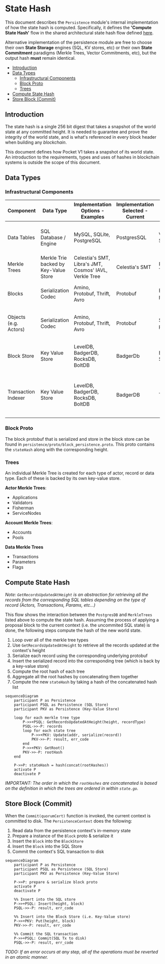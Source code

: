 # State Hash <!-- omit in toc -->

This document describes the `Persistence` module's internal implementation of how the state hash is computed. Specifically, it defines the **'Compute State Hash'** flow in the shared architectural state hash flow defined [here](../../shared/docs/PROTOCOL_STATE_HASH.md).

Alternative implementation of the persistence module are free to choose their own **State Storage** engines (SQL, KV stores, etc) or their own **State Commitment** paradigms (Merkle Trees, Vector Commitments, etc), but the output hash **must** remain identical.

- [Introduction](#introduction)
- [Data Types](#data-types)
  - [Infrastructural Components](#infrastructural-components)
  - [Block Proto](#block-proto)
  - [Trees](#trees)
- [Compute State Hash](#compute-state-hash)
- [Store Block (Commit)](#store-block-commit)

## Introduction

The state hash is a single 256 bit digest that takes a snapshot of the world state at any committed height. It is needed to guarantee and prove the integrity of the world state, and is what's referenced in every block header when building any _blockchain_.

This document defines how Pocket V1 takes a snapshot of its world state. An introduction to the requirements, types and uses of hashes in blockchain systems is outside the scope of this document.

## Data Types

### Infrastructural Components

| Component             | Data Type                             | Implementation Options - Examples                      | Implementation Selected - Current | Example             | Use Case                                                                         |
| --------------------- | ------------------------------------- | ------------------------------------------------------ | --------------------------------- | ------------------- | -------------------------------------------------------------------------------- |
| Data Tables           | SQL Database / Engine                 | MySQL, SQLite, PostgreSQL                              | PostgresSQL                       | Validator SQL Table | Validating & updating information when applying a transaction                    |
| Merkle Trees          | Merkle Trie backed by Key-Value Store | Celestia's SMT, Libra's JMT, Cosmos' IAVL, Verkle Tree | Celestia's SMT                    | Fisherman Trie      | Maintains the state of all account based trees                                   |
| Blocks                | Serialization Codec                   | Amino, Protobuf, Thrift, Avro                          | Protobuf                          | Block protobuf      | Serialized and inserted into the Block Store                                     |
| Objects (e.g. Actors) | Serialization Codec                   | Amino, Protobuf, Thrift, Avro                          | Protobuf                          | Servicer protobuf   | Serialized and inserted into the corresponding Tree                              |
| Block Store           | Key Value Store                       | LevelDB, BadgerDB, RocksDB, BoltDB                     | BadgerDb                          | Block Store         | Maintains a key-value store of the blockchain blocks                             |
| Transaction Indexer   | Key Value Store                       | LevelDB, BadgerDB, RocksDB, BoltDB                     | BadgerDB                          | Tx Indexer          | Indexes transactions in different ways for fast queries, presence checks, etc... |

### Block Proto

The block protobuf that is serialized and store in the block store can be found in `persistence/proto/block_persistence.proto`. This proto contains the `stateHash` along with the corresponding height.

### Trees

An individual Merkle Tree is created for each type of actor, record or data type. Each of these is backed by its own key-value store.

**Actor Merkle Trees**:

- Applications
- Validators
- Fisherman
- ServiceNodes

**Account Merkle Trees**:

- Accounts
- Pools

**Data Merkle Trees**

- Transactions
- Parameters
- Flags

## Compute State Hash

_Note: `GetRecordsUpdatedAtHeight` is an abstraction for retrieving all the records from the corresponding SQL tables depending on the type of record (Actors, Transactions, Params, etc...)_

This flow shows the interaction between the `PostgresDB` and `MerkleTrees` listed above to compute the state hash. Assuming the process of applying a proposal block to the current context (i.e. the uncommited SQL state) is done, the following steps compute the hash of the new world state.

1. Loop over all of the merkle tree types
2. Use `GetRecordsUpdatedAtHeight` to retrieve all the records updated at the context's height
3. Serialize each record using the corresponding underlying protobuf
4. Insert the serialized record into the corresponding tree (which is back by a key-value store)
5. Compute the root hash of each tree
6. Aggregate all the root hashes by concatenating them together
7. Compute the new `stateHash` by taking a hash of the concatenated hash list

```mermaid
sequenceDiagram
    participant P as Persistence
    participant PSQL as Persistence (SQL Store)
    participant PKV as Persistence (Key-Value Store)

    loop for each merkle tree type
        P->>+PSQL: GetRecordsUpdatedAtHeight(height, recordType)
        PSQL->>-P: records
        loop for each state tree
            P->>+PKV: Update(addr, serialize(record))
            PKV->>-P: result, err_code
        end
        P->>+PKV: GetRoot()
        PKV->>-P: rootHash
    end

    P->>P: stateHash = hash(concat(rootHashes))
    activate P
    deactivate P
```

_IMPORTANT: The order in which the `rootHashes` are concatenated is based on the definition in which the trees are ordered in within `state.go`._

## Store Block (Commit)

When the `Commit(quorumCert)` function is invoked, the current context is committed to disk. The `PersistenceContext` does the following:

1. Read data from the persistence context's in-memory state
2. Prepare a instance of the `Block` proto & serialize it
3. Insert the `Block` into the `BlockStore`
4. Insert the `Block` into the SQL Store
5. Commit the context's SQL transaction to disk

```mermaid
sequenceDiagram
    participant P as Persistence
    participant PSQL as Persistence (SQL Store)
    participant PKV as Persistence (Key-Value Store)

    P->>P: prepare & serialize block proto
    activate P
    deactivate P

    %% Insert into the SQL store
    P->>+PSQL: Insert(height, block)
    PSQL->>-P: result, err_code

    %% Insert into the Block Store (i.e. Key-Value store)
    P->>+PKV: Put(height, block)
    PKV->>-P: result, err_code

    %% Commit the SQL transaction
    P->>+PSQL: Commit(SQL Tx to disk)
    PSQL->>-P: result, err_code
```

_TODO: If an error occurs at any step, all of the operations must be reverted in an atomic manner._
